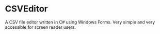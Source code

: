 # CSVEditor
A CSV file editor written in C# using Windows Forms. Very simple and very accessible for screen reader users.
